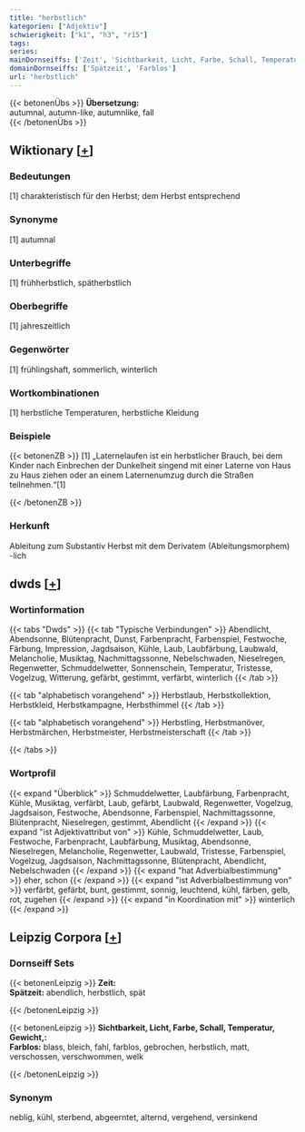 ```yaml
---
title: "herbstlich"
kategorien: ["Adjektiv"]
schwierigkeit: ["k1", "h3", "r15"]
tags:
series:
mainDornseiffs: ['Zeit', 'Sichtbarkeit, Licht, Farbe, Schall, Temperatur, Gewicht,']
domainDornseiffs: ['Spätzeit', 'Farblos']
url: "herbstlich"
---
```


{{< betonenÜbs >}}
**Übersetzung:**  
autumnal, autumn-like, autumnlike, fall  
{{< /betonenÜbs >}}

## Wiktionary [[+](https://de.wiktionary.org/wiki/herbstlich)]

### Bedeutungen
[1] charakteristisch für den Herbst; dem Herbst entsprechend  

### Synonyme
[1] autumnal  

### Unterbegriffe
[1] frühherbstlich, spätherbstlich  

### Oberbegriffe
[1] jahreszeitlich  

### Gegenwörter
[1] frühlingshaft, sommerlich, winterlich  

### Wortkombinationen
[1] herbstliche Temperaturen, herbstliche Kleidung  

### Beispiele
{{< betonenZB >}}
[1] „Laternelaufen ist ein herbstlicher Brauch, bei dem Kinder nach Einbrechen der Dunkelheit singend mit einer Laterne von Haus zu Haus ziehen oder an einem Laternenumzug durch die Straßen teilnehmen.“[1]  

{{< /betonenZB >}}
### Herkunft
Ableitung zum Substantiv Herbst mit dem Derivatem (Ableitungsmorphem) -lich  



## dwds [[+](https://www.dwds.de/wb/herbstlich)]

### Wortinformation
{{< tabs "Dwds" >}}
{{< tab "Typische Verbindungen" >}}
Abendlicht, Abendsonne, Blütenpracht, Dunst, Farbenpracht, Farbenspiel, Festwoche, Färbung, Impression, Jagdsaison, Kühle, Laub, Laubfärbung, Laubwald, Melancholie, Musiktag, Nachmittagssonne, Nebelschwaden, Nieselregen, Regenwetter, Schmuddelwetter, Sonnenschein, Temperatur, Tristesse, Vogelzug, Witterung, gefärbt, gestimmt, verfärbt, winterlich
{{< /tab >}}

{{< tab "alphabetisch vorangehend" >}}
Herbstlaub, Herbstkollektion, Herbstkleid, Herbstkampagne, Herbsthimmel
{{< /tab >}}

{{< tab "alphabetisch vorangehend" >}}
Herbstling, Herbstmanöver, Herbstmärchen, Herbstmeister, Herbstmeisterschaft
{{< /tab >}}

{{< /tabs >}}

### Wortprofil
{{< expand "Überblick" >}} Schmuddelwetter, Laubfärbung, Farbenpracht, Kühle, Musiktag, verfärbt, Laub, gefärbt, Laubwald, Regenwetter, Vogelzug, Jagdsaison, Festwoche, Abendsonne, Farbenspiel, Nachmittagssonne, Blütenpracht, Nieselregen, gestimmt, Abendlicht {{< /expand >}}
{{< expand "ist Adjektivattribut von" >}} Kühle, Schmuddelwetter, Laub, Festwoche, Farbenpracht, Laubfärbung, Musiktag, Abendsonne, Nieselregen, Melancholie, Regenwetter, Laubwald, Tristesse, Farbenspiel, Vogelzug, Jagdsaison, Nachmittagssonne, Blütenpracht, Abendlicht, Nebelschwaden {{< /expand >}}
{{< expand "hat Adverbialbestimmung" >}} eher, schon {{< /expand >}}
{{< expand "ist Adverbialbestimmung von" >}} verfärbt, gefärbt, bunt, gestimmt, sonnig, leuchtend, kühl, färben, gelb, rot, zugehen {{< /expand >}}
{{< expand "in Koordination mit" >}} winterlich {{< /expand >}}

## Leipzig Corpora [[+](https://corpora.uni-leipzig.de/en/res?word=herbstlich&corpusId=deu_newscrawl-public_2018)]

### Dornseiff Sets
{{< betonenLeipzig >}}
**Zeit:**  
**Spätzeit:** abendlich, herbstlich, spät  

{{< /betonenLeipzig >}}


{{< betonenLeipzig >}}
**Sichtbarkeit, Licht, Farbe, Schall, Temperatur, Gewicht,:**  
**Farblos:** blass, bleich, fahl, farblos, gebrochen, herbstlich, matt, verschossen, verschwommen, welk  

{{< /betonenLeipzig >}}

### Synonym
neblig, kühl, sterbend, abgeerntet, alternd, vergehend, versinkend

